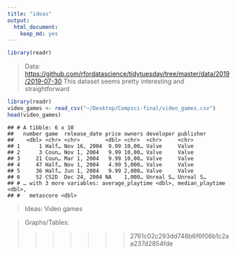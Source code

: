 ```yaml
---
title: "ideas"
output: 
  html_document:
    keep_md: yes
---
```


```r
library(readr)
```

> Data: 
https://github.com/rfordatascience/tidytuesday/tree/master/data/2019/2019-07-30
This dataset seems pretty interesting and straightforward


```r
library(readr)
video_games <- read_csv("~/Desktop/Compsci-final/video_games.csv")
head(video_games)
```

```
## # A tibble: 6 x 10
##   number game  release_date price owners developer publisher
##    <dbl> <chr> <chr>        <dbl> <chr>  <chr>     <chr>    
## 1      1 Half… Nov 16, 2004  9.99 10,00… Valve     Valve    
## 2      3 Coun… Nov 1, 2004   9.99 10,00… Valve     Valve    
## 3     21 Coun… Mar 1, 2004   9.99 10,00… Valve     Valve    
## 4     47 Half… Nov 1, 2004   4.99 5,000… Valve     Valve    
## 5     36 Half… Jun 1, 2004   9.99 2,000… Valve     Valve    
## 6     52 CS2D  Dec 24, 2004 NA    1,000… Unreal S… Unreal S…
## # … with 3 more variables: average_playtime <dbl>, median_playtime <dbl>,
## #   metascore <dbl>
```

> Ideas:
Video games

> Graphs/Tables:
>>>>>>> 2761c02c293dd748b6f6f06b1c2aa237d2854fde

